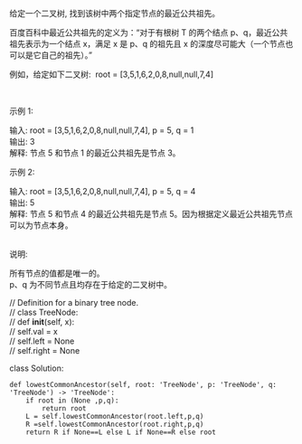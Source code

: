给定一个二叉树, 找到该树中两个指定节点的最近公共祖先。

百度百科中最近公共祖先的定义为：“对于有根树 T 的两个结点 p、q，最近公共祖先表示为一个结点 x，满足 x 是 p、q 的祖先且 x 的深度尽可能大（一个节点也可以是它自己的祖先）。”

例如，给定如下二叉树:  root = [3,5,1,6,2,0,8,null,null,7,4]



 

示例 1:  
  
输入: root = [3,5,1,6,2,0,8,null,null,7,4], p = 5, q = 1  
输出: 3  
解释: 节点 5 和节点 1 的最近公共祖先是节点 3。  
  
示例 2:  
  
输入: root = [3,5,1,6,2,0,8,null,null,7,4], p = 5, q = 4  
输出: 5  
解释: 节点 5 和节点 4 的最近公共祖先是节点 5。因为根据定义最近公共祖先节点可以为节点本身。  
   
  
说明:  
  
所有节点的值都是唯一的。  
p、q 为不同节点且均存在于给定的二叉树中。  
  
// Definition for a binary tree node.  
// class TreeNode:  
//     def __init__(self, x):  
//         self.val = x  
//         self.left = None  
//         self.right = None  

class Solution:

    def lowestCommonAncestor(self, root: 'TreeNode', p: 'TreeNode', q: 'TreeNode') -> 'TreeNode':
        if root in (None ,p,q):
            return root 
        L = self.lowestCommonAncestor(root.left,p,q)
        R =self.lowestCommonAncestor(root.right,p,q)
        return R if None==L else L if None==R else root
